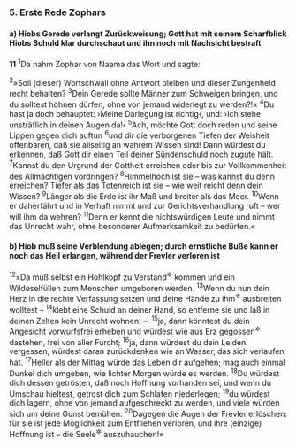 ### 5. Erste Rede Zophars

#### a) Hiobs Gerede verlangt Zurückweisung; Gott hat mit seinem Scharfblick Hiobs Schuld klar durchschaut und ihn noch mit Nachsicht bestraft

__11__
<sup>1</sup>Da nahm Zophar von Naama das Wort und sagte:

<sup>2</sup>»Soll (dieser) Wortschwall ohne Antwort bleiben und dieser Zungenheld recht behalten?
<sup>3</sup>Dein Gerede sollte Männer zum Schweigen bringen, und du solltest höhnen dürfen, ohne von jemand widerlegt zu werden?!«
<sup>4</sup>Du hast ja doch behauptet: ›Meine Darlegung ist richtig‹, und: ›Ich stehe unsträflich in deinen Augen da!‹
<sup>5</sup>Ach, möchte Gott doch reden und seine Lippen gegen dich auftun
<sup>6</sup>und dir die verborgenen Tiefen der Weisheit offenbaren, daß sie allseitig an wahrem Wissen sind! Dann würdest du erkennen, daß Gott dir einen Teil deiner Sündenschuld noch zugute hält.
<sup>7</sup>Kannst du den Urgrund der Gottheit erreichen oder bis zur Vollkommenheit des Allmächtigen vordringen?
<sup>8</sup>Himmelhoch ist sie – was kannst du denn erreichen? Tiefer als das Totenreich ist sie – wie weit reicht denn dein Wissen?
<sup>9</sup>Länger als die Erde ist ihr Maß und breiter als das Meer.
<sup>10</sup>Wenn er daherfährt und in Verhaft nimmt und zur Gerichtsverhandlung ruft – wer will ihm da wehren?
<sup>11</sup>Denn er kennt die nichtswürdigen Leute und nimmt das Unrecht wahr, ohne besonderer Aufmerksamkeit zu bedürfen.«

#### b) Hiob muß seine Verblendung ablegen; durch ernstliche Buße kann er noch das Heil erlangen, während der Frevler verloren ist

<sup>12</sup>»Da muß selbst ein Hohlkopf zu Verstand<sup title="oder: zur Besinnung">&#x2732;</sup> kommen und ein Wildeselfüllen zum Menschen umgeboren werden.
<sup>13</sup>Wenn du nun dein Herz in die rechte Verfassung setzen und deine Hände zu ihm<sup title="d.h. zu Gott">&#x2732;</sup> ausbreiten wolltest –
<sup>14</sup>klebt eine Schuld an deiner Hand, so entferne sie und laß in deinen Zelten kein Unrecht wohnen! –:
<sup>15</sup>ja, dann könntest du dein Angesicht vorwurfsfrei erheben und würdest wie aus Erz gegossen<sup title="= unerschütterlich">&#x2732;</sup> dastehen, frei von aller Furcht;
<sup>16</sup>ja, dann würdest du dein Leiden vergessen, würdest daran zurückdenken wie an Wasser, das sich verlaufen hat.
<sup>17</sup>Heller als der Mittag würde das Leben dir aufgehen; mag auch einmal Dunkel dich umgeben, wie lichter Morgen würde es werden.
<sup>18</sup>Du würdest dich dessen getrösten, daß noch Hoffnung vorhanden sei, und wenn du Umschau hieltest, getrost dich zum Schlafen niederlegen;
<sup>19</sup>du würdest dich lagern, ohne von jemand aufgeschreckt zu werden, und viele würden sich um deine Gunst bemühen.
<sup>20</sup>Dagegen die Augen der Frevler erlöschen: für sie ist jede Möglichkeit zum Entfliehen verloren, und ihre (einzige) Hoffnung ist – die Seele<sup title="= das Leben">&#x2732;</sup> auszuhauchen!«